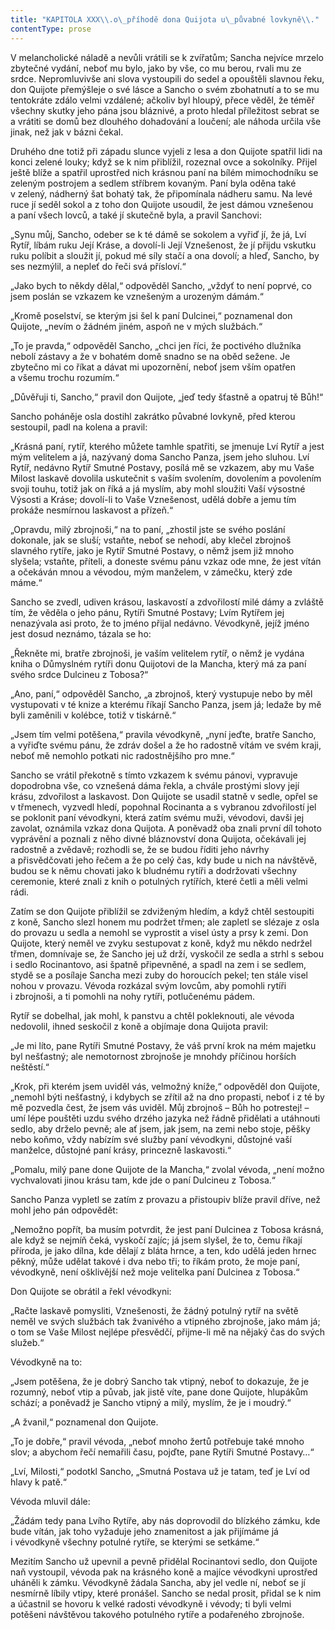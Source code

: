 ```yaml
---
title: "KAPITOLA XXX\\.o\_příhodě dona Quijota u\_půvabné lovkyně\\."
contentType: prose
---
```


  

V melancholické náladě a nevůli vrátili se k zvířatům; Sancha nejvíce mrzelo zbytečné vydání, neboť mu bylo, jako by vše, co mu berou, rvali mu ze srdce. Nepromluvivše ani slova vystoupili do sedel a opouštěli slavnou řeku, don Quijote přemýšleje o své lásce a Sancho o svém zbohatnutí a to se mu tentokráte zdálo velmi vzdálené; ačkoliv byl hloupý, přece věděl, že téměř všechny skutky jeho pána jsou bláznivé, a proto hledal příležitost sebrat se a vrátiti se domů bez dlouhého dohadování a loučení; ale náhoda určila vše jinak, než jak v bázni čekal.

Druhého dne totiž při západu slunce vyjeli z lesa a don Quijote spatřil lidi na konci zelené louky; když se k nim přiblížil, rozeznal ovce a sokolníky. Přijel ještě blíže a spatřil uprostřed nich krásnou paní na bílém mimochodníku se zeleným postrojem a sedlem stříbrem kovaným. Paní byla oděna také v zelený, nádherný šat bohatý tak, že připomínala nádheru samu. Na levé ruce jí seděl sokol a z toho don Quijote usoudil, že jest dámou vznešenou a paní všech lovců, a také jí skutečně byla, a pravil Sanchovi:

„Synu můj, Sancho, odeber se k té dámě se sokolem a vyřiď jí, že já, Lví Rytíř, líbám ruku Její Kráse, a dovolí-li Její Vznešenost, že jí přijdu vskutku ruku políbit a sloužit jí, pokud mé síly stačí a ona dovolí; a hleď, Sancho, by ses nezmýlil, a nepleť do řeči svá přísloví.“

„Jako bych to někdy dělal,“ odpověděl Sancho, „vždyť to není poprvé, co jsem poslán se vzkazem ke vznešeným a urozeným dámám.“

„Kromě poselství, se kterým jsi šel k paní Dulcinei,“ poznamenal don Quijote, „nevím o žádném jiném, aspoň ne v mých službách.“

„To je pravda,“ odpověděl Sancho, „chci jen říci, že poctivého dlužníka nebolí zástavy a že v bohatém domě snadno se na oběd sežene. Je zbytečno mi co říkat a dávat mi upozornění, neboť jsem vším opatřen a všemu trochu rozumím.“

„Důvěřuji ti, Sancho,“ pravil don Quijote, „jeď tedy šťastně a opatruj tě Bůh!“

Sancho poháněje osla dostihl zakrátko půvabné lovkyně, před kterou sestoupil, padl na kolena a pravil:

„Krásná paní, rytíř, kterého můžete tamhle spatřiti, se jmenuje Lví Rytíř a jest mým velitelem a já, nazývaný doma Sancho Panza, jsem jeho sluhou. Lví Rytíř, nedávno Rytíř Smutné Postavy, posílá mě se vzkazem, aby mu Vaše Milost laskavě dovolila uskutečnit s vaším svolením, dovolením a povolením svoji touhu, totiž jak on říká a já myslím, aby mohl sloužiti Vaší výsostné Výsosti a Kráse; dovolí-li to Vaše Vznešenost, udělá dobře a jemu tím prokáže nesmírnou laskavost a přízeň.“

„Opravdu, milý zbrojnoši,“ na to paní, „zhostil jste se svého poslání dokonale, jak se sluší; vstaňte, neboť se nehodí, aby klečel zbrojnoš slavného rytíře, jako je Rytíř Smutné Postavy, o němž jsem již mnoho slyšela; vstaňte, příteli, a doneste svému pánu vzkaz ode mne, že jest vítán a očekáván mnou a vévodou, mým manželem, v zámečku, který zde máme.“

Sancho se zvedl, udiven krásou, laskavostí a zdvořilostí milé dámy a zvláště tím, že věděla o jeho pánu, Rytíři Smutné Postavy; Lvím Rytířem jej nenazývala asi proto, že to jméno přijal nedávno. Vévodkyně, jejíž jméno jest dosud neznámo, tázala se ho:

„Řekněte mi, bratře zbrojnoši, je vaším velitelem rytíř, o němž je vydána kniha o Důmyslném rytíři donu Quijotovi de la Mancha, který má za paní svého srdce Dulcineu z Tobosa?“

„Ano, paní,“ odpověděl Sancho, „a zbrojnoš, který vystupuje nebo by měl vystupovati v té knize a kterému říkají Sancho Panza, jsem já; ledaže by mě byli zaměnili v kolébce, totiž v tiskárně.“

„Jsem tím velmi potěšena,“ pravila vévodkyně, „nyní jeďte, bratře Sancho, a vyřiďte svému pánu, že zdráv došel a že ho radostně vítám ve svém kraji, neboť mě nemohlo potkati nic radostnějšího pro mne.“

Sancho se vrátil překotně s tímto vzkazem k svému pánovi, vypravuje dopodrobna vše, co vznešená dáma řekla, a chvále prostými slovy její krásu, zdvořilost a laskavost. Don Quijote se usadil statně v sedle, opřel se v třmenech, vyzvedl hledí, popohnal Rocinanta a s vybranou zdvořilostí jel se poklonit paní vévodkyni, která zatím svému muži, vévodovi, davši jej zavolat, oznámila vzkaz dona Quijota. A poněvadž oba znali první díl tohoto vyprávění a poznali z něho divné bláznovství dona Quijota, očekávali jej radostně a zvědavě; rozhodli se, že se budou říditi jeho návrhy a přisvědčovati jeho řečem a že po celý čas, kdy bude u nich na návštěvě, budou se k němu chovati jako k bludnému rytíři a dodržovati všechny ceremonie, které znali z knih o potulných rytířích, které četli a měli velmi rádi.

Zatím se don Quijote přiblížil se zdviženým hledím, a když chtěl sestoupiti z koně, Sancho slezl honem mu podržet třmen; ale zapletl se slézaje z osla do provazu u sedla a nemohl se vyprostit a visel ústy a prsy k zemi. Don Quijote, který neměl ve zvyku sestupovat z koně, když mu někdo nedržel třmen, domnívaje se, že Sancho jej už drží, vyskočil ze sedla a strhl s sebou i sedlo Rocinantovo, asi špatně připevněné, a spadl na zem i se sedlem, stydě se a posílaje Sancha mezi zuby do horoucích pekel; ten stále visel nohou v provazu. Vévoda rozkázal svým lovcům, aby pomohli rytíři i zbrojnoši, a ti pomohli na nohy rytíři, potlučenému pádem.

Rytíř se dobelhal, jak mohl, k panstvu a chtěl pokleknouti, ale vévoda nedovolil, ihned seskočil z koně a objímaje dona Quijota pravil:

„Je mi líto, pane Rytíři Smutné Postavy, že váš první krok na mém majetku byl nešťastný; ale nemotornost zbrojnoše je mnohdy příčinou horších neštěstí.“

„Krok, při kterém jsem uviděl vás, velmožný kníže,“ odpověděl don Quijote, „nemohl býti nešťastný, i kdybych se zřítil až na dno propasti, neboť i z té by mě pozvedla čest, že jsem vás uviděl. Můj zbrojnoš – Bůh ho potrestej! – umí lépe pouštěti uzdu svého drzého jazyka než řádně přidělati a utáhnouti sedlo, aby drželo pevně; ale ať jsem, jak jsem, na zemi nebo stoje, pěšky nebo koňmo, vždy nabízím své služby paní vévodkyni, důstojné vaší manželce, důstojné paní krásy, princezně laskavosti.“

„Pomalu, milý pane done Quijote de la Mancha,“ zvolal vévoda, „není možno vychvalovati jinou krásu tam, kde jde o paní Dulcineu z Tobosa.“

Sancho Panza vypletl se zatím z provazu a přistoupiv blíže pravil dříve, než mohl jeho pán odpovědět:

„Nemožno popřít, ba musím potvrdit, že jest paní Dulcinea z Tobosa krásná, ale když se nejmíň čeká, vyskočí zajíc; já jsem slyšel, že to, čemu říkají příroda, je jako dílna, kde dělají z bláta hrnce, a ten, kdo udělá jeden hrnec pěkný, může udělat takové i dva nebo tři; to říkám proto, že moje paní, vévodkyně, není ošklivější než moje velitelka paní Dulcinea z Tobosa.“

Don Quijote se obrátil a řekl vévodkyni:

„Račte laskavě pomysliti, Vznešenosti, že žádný potulný rytíř na světě neměl ve svých službách tak žvanivého a vtipného zbrojnoše, jako mám já; o tom se Vaše Milost nejlépe přesvědčí, přijme-li mě na nějaký čas do svých služeb.“

Vévodkyně na to:

„Jsem potěšena, že je dobrý Sancho tak vtipný, neboť to dokazuje, že je rozumný, neboť vtip a půvab, jak jistě víte, pane done Quijote, hlupákům schází; a poněvadž je Sancho vtipný a milý, myslím, že je i moudrý.“

„A žvanil,“ poznamenal don Quijote.

„To je dobře,“ pravil vévoda, „neboť mnoho žertů potřebuje také mnoho slov; a abychom řečí nemařili času, pojďte, pane Rytíři Smutné Postavy…“

„Lví, Milosti,“ podotkl Sancho, „Smutná Postava už je tatam, teď je Lví od hlavy k patě.“

Vévoda mluvil dále:

„Žádám tedy pana Lvího Rytíře, aby nás doprovodil do blízkého zámku, kde bude vítán, jak toho vyžaduje jeho znamenitost a jak přijímáme já i vévodkyně všechny potulné rytíře, se kterými se setkáme.“

Mezitím Sancho už upevnil a pevně přidělal Rocinantovi sedlo, don Quijote naň vystoupil, vévoda pak na krásného koně a majíce vévodkyni uprostřed uháněli k zámku. Vévodkyně žádala Sancha, aby jel vedle ní, neboť se jí nesmírně líbily vtipy, které pronášel. Sancho se nedal prosit, přidal se k nim a účastnil se hovoru k velké radosti vévodkyně i vévody; ti byli velmi potěšeni návštěvou takového potulného rytíře a podařeného zbrojnoše.
